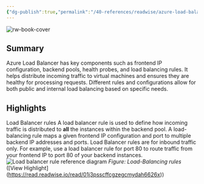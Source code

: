 ```yaml
---
{"dg-publish":true,"permalink":"/40-references/readwise/azure-load-balancer-components/","tags":["rw/articles"]}
---
```


![rw-book-cover](https://learn.microsoft.com/en-us/media/open-graph-image.png)

## Summary

Azure Load Balancer has key components such as frontend IP configuration, backend pools, health probes, and load balancing rules. It helps distribute incoming traffic to virtual machines and ensures they are healthy for processing requests. Different rules and configurations allow for both public and internal load balancing based on specific needs.

## Highlights

Load Balancer rules
A load balancer rule is used to define how incoming traffic is distributed to **all** the instances within the backend pool. A load-balancing rule maps a given frontend IP configuration and port to multiple backend IP addresses and ports. Load Balancer rules are for inbound traffic only.
For example, use a load balancer rule for port 80 to route traffic from your frontend IP to port 80 of your backend instances.
![Load balancer rule reference diagram](https://learn.microsoft.com/en-us/azure/load-balancer/components/media/load-balancer-components/lbrules.png)
*Figure: Load-Balancing rules* ([View Highlight] (https://read.readwise.io/read/01j3psscffcgzegcmydah6626x))


